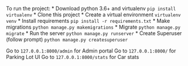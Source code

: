 To run the project:
    * Download python 3.6+ and virtualenv `pip install virtualenv`
    * Clone this project
    * Create a virtual environment `virtualenv venv`
    * Install requirements `pip install -r requirements.txt`
    * Make migrations `python manage.py makemigrations`
    * Migrate `python manage.py migrate`
    * Run the server `python manage.py runserver`
    * Create Superuser (follow prompt) `python manage.py createsuperuser`


Go to `127.0.0.1:8000/admin` for Admin portal
Go to `127.0.0.1:8000/` for Parking Lot UI
Go to `127.0.0.1:8000/stats` for Car stats
